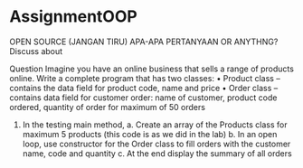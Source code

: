 # AssignmentOOP
OPEN SOURCE (JANGAN TIRU)
APA-APA PERTANYAAN OR ANYTHNG? Discuss about

Question
Imagine you have an online business that sells a range of products online.  Write a complete program that has two classes:
•	Product class – contains the data field for product code, name and price 
•	Order class – contains data field for customer order: name of customer, product code ordered, quantity of order for maximum of 50 orders

1.	In the testing main method,
a.	Create an array of the Products class for maximum 5 products (this code is as we did in the lab) 
b.	In an open loop, use constructor for the Order class to fill orders with the customer name, code and quantity 
c.	At the end display the summary of all orders
